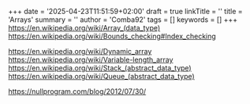 +++
date = '2025-04-23T11:51:59+02:00'
draft = true
linkTitle = ''
title = 'Arrays'
summary = ''
author = 'Comba92'
tags = []
keywords = []
+++
https://en.wikipedia.org/wiki/Array_(data_type)
https://en.wikipedia.org/wiki/Bounds_checking#Index_checking

https://en.wikipedia.org/wiki/Dynamic_array
https://en.wikipedia.org/wiki/Variable-length_array
https://en.wikipedia.org/wiki/Stack_(abstract_data_type)
https://en.wikipedia.org/wiki/Queue_(abstract_data_type)

https://nullprogram.com/blog/2012/07/30/